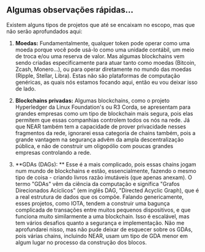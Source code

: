 ## Algumas observações rápidas…

Existem alguns tipos de projetos que até se encaixam no escopo, mas que não serão aprofundados aqui:

1. **Moedas:** Fundamentalmente, qualquer token pode operar como uma moeda porque você pode usá-lo como uma unidade contábil, um meio de troca e/ou uma reserva de valor. Mas algumas blockchains vem sendo criadas especificamente para atuar tanto como moedas (Bitcoin, Zcash, Monero...), ou para operar diretamente no mundo das moedas (Ripple, Stellar, Libra). Estas não são plataformas de computação genéricas, as quais nós estamos focando aqui, então eu vou deixar isso de lado.

2. **Blockchains privadas:** Algumas blockchains, como o projeto Hyperledger da Linux Foundation's ou R3 Corda, se apresentam para grandes empresas como um tipo de blockchain mais segura, pois elas permitem que essas companhias controlem todos os nós na rede. Já que NEAR também tem a capacidade de prover privacidade nesses fragmentos da rede, ignorarei essa categoria de chains também, pois a grande vantagem na segurança advêm da ampla descentralização pública, e não de construir um oligopólio com poucas grandes empresas controlando a rede.

3. **GDAs (DAGs): ** Esse é a mais complicado, pois essas chains jogam num mundo de blockchains e estão, essencialmente, fazendo o mesmo tipo de coisa - criando livros razão imutáveis (que apenas anexam). O termo "GDAs" vêm da ciência da computação e significa "Grafos Direcionados Acíclicos" (em inglês DAG, "Directed Acyclic Graph), que é a real estrutura de dados que os compõe. Falando genericamente, esses projetos, como IOTA, tendem a construir uma bagunça complicada de transações entre muitos pequenos dispositivos, e que funciona muito similarmente a uma blockchain. Isso é escalável, mas tem vários desafios quanto a segurança e implementação. Não me aprofundarei nisso, mas não pude deixar de esquecer sobre os GDAs, pois várias chains, incluindo NEAR, usam um tipo de GDA menor em algum lugar no processo da construção dos blocos.
